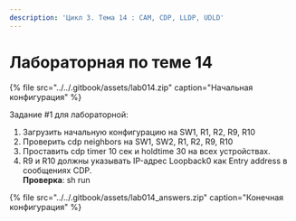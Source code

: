 ```yaml
---
description: 'Цикл 3. Тема 14 : СAM, CDP, LLDP, UDLD'
---
```


# Лабораторная по теме 14

{% file src="../../.gitbook/assets/lab014.zip" caption="Начальная конфигурация" %}

Задание \#1 для лабораторной:  
1. Загрузить начальную конфигурацию на SW1, R1, R2, R9, R10  
2. Проверить cdp neighbors на SW1, SW2, R1, R2, R9, R10  
3. Проставить cdp timer 10 сек и holdtime 30 на всех устройствах.  
4. R9 и R10 должны указывать IP-адрес Loopback0 как Entry address в сообщениях CDP.  
**Проверка**: sh run

{% file src="../../.gitbook/assets/lab014\_answers.zip" caption="Конечная конфигурация" %}

